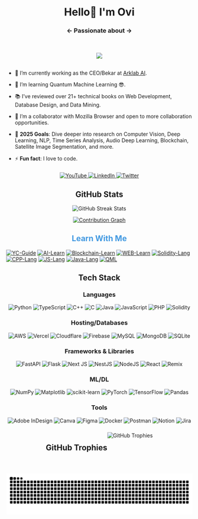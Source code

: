   <h1 align="center"> Hello👋 I'm Ovi </h1>

  <h3 align="center"><- Passionate about -> </h3>

<h1 align="center">

  <a href="https://git.io/typing-svg">
    <img src="https://readme-typing-svg.demolab.com?font=Inter&weight=700&size=35&duration=4000&pause=500&center=true&width=500&height=70&lines=AI;Blockchain;Quantum+Computing&color=4299E1" />

  </a>
</h1>

###

<div >

- 🔭 I’m currently working as the CEO/Bekar at [Arklab AI](https://arklabai.com).

- 🌱 I’m learning Quantum Machine Learning 😎.

- 📚 I’ve reviewed over 21+ technical books on Web Development, Database Design, and Data Mining.

- 👯 I’m a collaborator with Mozilla Browser and open to more collaboration opportunities.

- 🥅 **2025 Goals**: Dive deeper into research on Computer Vision, Deep Learning, NLP, Time Series Analysis, Audio Deep Learning, Blockchain, Satellite Image Segmentation, and more.

- ⚡ **Fun fact**: I love to code.

  
</div>

###

<div align="center">

  <a href="https://www.youtube.com/@ovishkh" target="_blank">
    <img src="https://img.shields.io/static/v1?message=YouTube&logo=youtube&label=&color=FF0000&logoColor=white&style=for-the-badge" height="35" alt="YouTube" />
  </a>
  <a href="https://www.linkedin.com/in/ovishkh" target="_blank">
    <img src="https://img.shields.io/static/v1?message=LinkedIn&logo=linkedin&label=&color=0077B5&logoColor=white&style=for-the-badge" height="35" alt="LinkedIn" />
  </a>
  <a href="https://twitter.com/ovishkh" target="_blank">
    <img src="https://img.shields.io/static/v1?message=Twitter&logo=twitter&label=&color=1DA1F2&logoColor=white&style=for-the-badge" height="35" alt="Twitter" />
  </a>
</div>

###



<div align="center">

## GitHub Stats

 ![GitHub Streak Stats](https://github-readme-streak-stats.herokuapp.com/?user=ovishkh&theme=dark&hide_border=false&stroke=4299E1&ring=4299E1&fire=4299E1&currStreakLabel=4299E1) 

 [![Contribution Graph](https://github-readme-activity-graph.vercel.app/graph?username=ovishkh&bg_color=0d1117&color=4299E1&line=4299E1&point=ffffff&area=true&hide_border=true)](https://github.com/ovishkh/github-readme-activity-graph) 

</div>




<h2 align="center" style="color:#4299E1;"> Learn With Me </h2>

<p align="center">

  <a href="https://github.com/ovishkh/YC-Guide"><img width="278" src="https://denvercoder1-github-readme-stats.vercel.app/api/pin/?username=ovishkh&repo=YC-Guide&theme=react&bg_color=1F222E&title_color=4299E1&hide_border=true&icon_color=F8D866&show_icons=false" alt="YC-Guide"></a>
  <a href="https://github.com/ovishkh/AI-Learn"><img width="278" src="https://denvercoder1-github-readme-stats.vercel.app/api/pin/?username=ovishkh&repo=AI-Learn&theme=react&bg_color=1F222E&title_color=4299E1&hide_border=true&icon_color=F8D866&show_icons=false" alt="AI-Learn"></a>
  <a href="https://github.com/ovishkh/Blockchain-Learn"><img width="278" src="https://denvercoder1-github-readme-stats.vercel.app/api/pin/?username=ovishkh&repo=Blockchain-Learn&theme=react&bg_color=1F222E&title_color=4299E1&hide_border=true&icon_color=F8D866&show_icons=false" alt="Blockchain-Learn"></a>
<a href="https://github.com/ovishkh/WEB-Learn"><img width="278" src="https://denvercoder1-github-readme-stats.vercel.app/api/pin/?username=ovishkh&repo=WEB-Learn&theme=react&bg_color=1F222E&title_color=4299E1&hide_border=true&icon_color=F8D866&show_icons=false" alt="WEB-Learn"></a>
  <a href="https://github.com/ovishkh/Solidity-Lang"><img width="278" src="https://denvercoder1-github-readme-stats.vercel.app/api/pin/?username=ovishkh&repo=Solidity-Lang&theme=react&bg_color=1F222E&title_color=4299E1&hide_border=true&icon_color=F8D866&show_icons=false" alt="Solidity-Lang"></a>
  <a href="https://github.com/ovishkh/CPP-Lang"><img width="278" src="https://denvercoder1-github-readme-stats.vercel.app/api/pin/?username=ovishkh&repo=CPP-Lang&theme=react&bg_color=1F222E&title_color=4299E1&hide_border=true&icon_color=F8D866&show_icons=false" alt="CPP-Lang"></a>
  <a href="https://github.com/ovishkh/JS-Lang"><img width="278" src="https://denvercoder1-github-readme-stats.vercel.app/api/pin/?username=ovishkh&repo=JS-Lang&theme=react&bg_color=1F222E&title_color=4299E1&hide_border=true&icon_color=F8D866&show_icons=false" alt="JS-Lang"></a>
  <a href="https://github.com/ovishkh/Java-Lang"><img width="278" src="https://denvercoder1-github-readme-stats.vercel.app/api/pin/?username=ovishkh&repo=Java-Lang&theme=react&bg_color=1F222E&title_color=4299E1&hide_border=true&icon_color=F8D866&show_icons=false" alt="Java-Lang"></a>
  <a href="https://github.com/ovishkh/QML"><img width="278" src="https://denvercoder1-github-readme-stats.vercel.app/api/pin/?username=ovishkh&repo=QML&theme=react&bg_color=1F222E&title_color=4299E1&hide_border=true&icon_color=F8D866&show_icons=false" alt="QML"></a>

</p>




<div align="center">

##  Tech Stack

### **Languages**
![Python](https://img.shields.io/badge/python-3670A0?style=for-the-badge&logo=python&logoColor=ffdd54) 
![TypeScript](https://img.shields.io/badge/typescript-%23007ACC.svg?style=for-the-badge&logo=typescript&logoColor=white)
![C++](https://img.shields.io/badge/c++-%2300599C.svg?style=for-the-badge&logo=c%2B%2B&logoColor=white) 
![C](https://img.shields.io/badge/c-%2300599C.svg?style=for-the-badge&logo=c&logoColor=white) 
![Java](https://img.shields.io/badge/java-%23ED8B00.svg?style=for-the-badge&logo=openjdk&logoColor=white) 
![JavaScript](https://img.shields.io/badge/javascript-%23323330.svg?style=for-the-badge&logo=javascript&logoColor=%23F7DF1E) 
![PHP](https://img.shields.io/badge/php-%23777BB4.svg?style=for-the-badge&logo=php&logoColor=white) 
![Solidity](https://img.shields.io/badge/Solidity-%23363636.svg?style=for-the-badge&logo=solidity&logoColor=white) 

### **Hosting/Databases**
![AWS](https://img.shields.io/badge/AWS-%23FF9900.svg?style=for-the-badge&logo=amazon-aws&logoColor=white) 
![Vercel](https://img.shields.io/badge/vercel-%23000000.svg?style=for-the-badge&logo=vercel&logoColor=white) 
![Cloudflare](https://img.shields.io/badge/Cloudflare-F38020?style=for-the-badge&logo=Cloudflare&logoColor=white) 
![Firebase](https://img.shields.io/badge/firebase-%23039BE5.svg?style=for-the-badge&logo=firebase)
![MySQL](https://img.shields.io/badge/mysql-4479A1.svg?style=for-the-badge&logo=mysql&logoColor=white) 
![MongoDB](https://img.shields.io/badge/MongoDB-%234ea94b.svg?style=for-the-badge&logo=mongodb&logoColor=white) 
![SQLite](https://img.shields.io/badge/sqlite-%2307405e.svg?style=for-the-badge&logo=sqlite&logoColor=white)


### **Frameworks & Libraries**
![FastAPI](https://img.shields.io/badge/FastAPI-005571?style=for-the-badge&logo=fastapi) 
![Flask](https://img.shields.io/badge/flask-%23000.svg?style=for-the-badge&logo=flask&logoColor=white) 
![Next JS](https://img.shields.io/badge/Next-black?style=for-the-badge&logo=next.js&logoColor=white) 
![NestJS](https://img.shields.io/badge/nestjs-%23E0234E.svg?style=for-the-badge&logo=nestjs&logoColor=white) 
![NodeJS](https://img.shields.io/badge/node.js-6DA55F?style=for-the-badge&logo=node.js&logoColor=white) 
![React](https://img.shields.io/badge/react-%2320232a.svg?style=for-the-badge&logo=react&logoColor=%2361DAFB) 
![Remix](https://img.shields.io/badge/remix-%23000.svg?style=for-the-badge&logo=remix&logoColor=white)

### **ML/DL**
![NumPy](https://img.shields.io/badge/numpy-%23013243.svg?style=for-the-badge&logo=numpy&logoColor=white) 
![Matplotlib](https://img.shields.io/badge/Matplotlib-%23ffffff.svg?style=for-the-badge&logo=Matplotlib&logoColor=black) 
![scikit-learn](https://img.shields.io/badge/scikit--learn-%23F7931E.svg?style=for-the-badge&logo=scikit-learn&logoColor=white) 
![PyTorch](https://img.shields.io/badge/PyTorch-%23EE4C2C.svg?style=for-the-badge&logo=PyTorch&logoColor=white) 
![TensorFlow](https://img.shields.io/badge/TensorFlow-%23FF6F00.svg?style=for-the-badge&logo=TensorFlow&logoColor=white) 
![Pandas](https://img.shields.io/badge/pandas-%23150458.svg?style=for-the-badge&logo=pandas&logoColor=white)


### **Tools**
![Adobe InDesign](https://img.shields.io/badge/Adobe%20InDesign-49021F?style=for-the-badge&logo=adobeindesign&logoColor=FF3366) 
![Canva](https://img.shields.io/badge/Canva-%2300C4CC.svg?style=for-the-badge&logo=Canva&logoColor=white) 
![Figma](https://img.shields.io/badge/figma-%23F24E1E.svg?style=for-the-badge&logo=figma&logoColor=white)
![Docker](https://img.shields.io/badge/docker-%230db7ed.svg?style=for-the-badge&logo=docker&logoColor=white) 
![Postman](https://img.shields.io/badge/Postman-FF6C37?style=for-the-badge&logo=postman&logoColor=white) 
![Notion](https://img.shields.io/badge/Notion-%23000000.svg?style=for-the-badge&logo=notion&logoColor=white) 
![Jira](https://img.shields.io/badge/jira-%230A0FFF.svg?style=for-the-badge&logo=jira&logoColor=white)



###


<div align="center" style="display: flex; flex-direction: row; justify-content: center;">

## GitHub Trophies
<img src="https://github-profile-trophy.vercel.app/?username=ovishkh&theme=radical&no-frame=false&no-bg=true&margin-w=4" alt="GitHub Trophies" />

</div>

###

<br clear="both">

<div align="center">
  <img src="https://raw.githubusercontent.com/ovishkh/ovishkh/output/snake.svg" alt="Snake Animation" />
</div>

###
